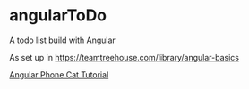 # angularToDo
A todo list build with Angular

As set up in https://teamtreehouse.com/library/angular-basics

[Angular Phone Cat Tutorial](https://docs.angularjs.org/tutorial)